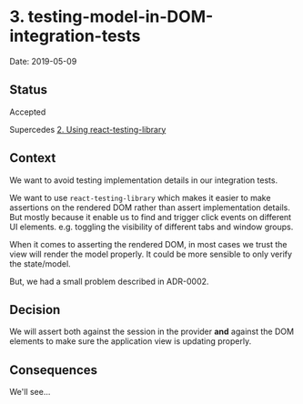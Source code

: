 # 3. testing-model-in-DOM-integration-tests

Date: 2019-05-09

## Status

Accepted

Supercedes [2. Using react-testing-library](0002-react-testing-library.md)

## Context

We want to avoid testing implementation details in our integration tests.

We want to use `react-testing-library` which makes it easier to make assertions on the rendered DOM rather than assert implementation details. But mostly because it enable us to find and trigger click events on different UI elements.
e.g. toggling the visibility of different tabs and window groups.

When it comes to asserting the rendered DOM, in most cases we trust the view will render the model properly.  It could be more sensible to only verify the state/model.

But, we had a small problem described in ADR-0002.

## Decision

We will assert both against the session in the provider **and** against the DOM elements to make sure the application view is updating properly.

## Consequences

We'll see...
